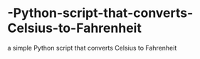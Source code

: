 # -Python-script-that-converts-Celsius-to-Fahrenheit
a simple Python script that converts Celsius to Fahrenheit
